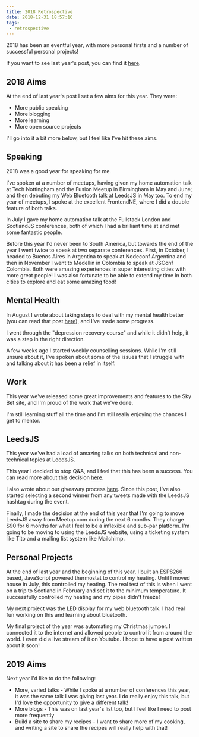 ```yaml
---
title: 2018 Retrospective
date: 2018-12-31 18:57:16
tags:
 - retrospective
---
```

2018 has been an eventful year, with more personal firsts and a number of successful personal projects!

If you want to see last year's post, you can find it [here](/2017/12/24/2017-Retrospective/).
<!-- more -->

## 2018 Aims
At the end of last year's post I set a few aims for this year. They were:
- More public speaking
- More blogging
- More learning
- More open source projects

I'll go into it a bit more below, but I feel like I've hit these aims.

## Speaking
2018 was a good year for speaking for me.

I've spoken at a number of meetups, having given my home automation talk at Tech Nottingham and the Fusion Meetup in Birmingham in May and June; and then debuting my Web Bluetooth talk at LeedsJS in May too. To end my year of meetups, I spoke at the excellent FrontendNE, where I did a double feature of both talks.

In July I gave my home automation talk at the Fullstack London and ScotlandJS conferences, both of which I had a brilliant time at and met some fantastic people.

Before this year I'd never been to South America, but towards the end of the year I went twice to speak at two separate conferences. First, in October, I headed to Buenos Aires in Argentina to speak at Nodeconf Argentina and then in November I went to Medellín in Colombia to speak at JSConf Colombia. Both were amazing experiences in super interesting cities with more great people! I was also fortunate to be able to extend my time in both cities to explore and eat some amazing food!

## Mental Health
In August I wrote about taking steps to deal with my mental health better (you can read that post [here](/2018/08/04/Opening-up-about-my-mental-health/)), and I've made some progress.

I went through the "depression recovery course" and while it didn't help, it was a step in the right direction.

A few weeks ago I started weekly counselling sessions. While I'm still unsure about it, I've spoken about some of the issues that I struggle with and talking about it has been a relief in itself.

## Work
This year we've released some great improvements and features to the Sky Bet site, and I'm proud of the work that we've done.

I'm still learning stuff all the time and I'm still really enjoying the chances I get to mentor.

## LeedsJS
This year we've had a load of amazing talks on both technical and non-technical topics at LeedsJS.

This year I decided to stop Q&A, and I feel that this has been a success. You can read more about this decision [here](/2018/05/06/Why-LeedsJS-Doesn-t-Have-Q-A-Anymore/).

I also wrote about our giveaway process [here](https://lukeb.co.uk/2018/04/27/Community-Group-Giveaways/). Since this post, I've also started selecting a second winner from any tweets made with the LeedsJS hashtag during the event.

Finally, I made the decision at the end of this year that I'm going to move LeedsJS away from Meetup.com during the next 6 months. They charge $90 for 6 months for what I feel to be a inflexible and sub-par platform. I'm going to be moving to using the LeedsJS website, using a ticketing system like Tito and a mailing list system like Mailchimp.

## Personal Projects
At the end of last year and the beginning of this year, I built an ESP8266 based, JavaScript powered thermostat to control my heating. Until I moved house in July, this controlled my heating. The real test of this is when I went on a trip to Scotland in February and set it to the minimum temperature. It successfully controlled my heating and my pipes didn't freeze!

My next project was the LED display for my web bluetooth talk. I had real fun working on this and learning about bluetooth.

My final project of the year was automating my Christmas jumper. I connected it to the internet and allowed people to control it from around the world. I even did a live stream of it on Youtube. I hope to have a post written about it soon!

## 2019 Aims
Next year I'd like to do the following:

- More, varied talks - While I spoke at a number of conferences this year, it was the same talk I was giving last year. I do really enjoy this talk, but I'd love the opportunity to give a different talk!
- More blogs - This was on last year's list too, but I feel like I need to post more frequently
- Build a site to share my recipes - I want to share more of my cooking, and writing a site to share the recipes will really help with that!
